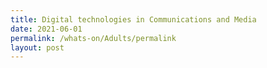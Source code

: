 ```yaml
---
title: Digital technologies in Communications and Media
date: 2021-06-01
permalink: /whats-on/Adults/permalink
layout: post
---
```

